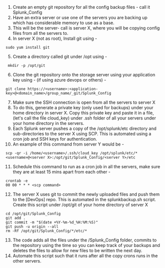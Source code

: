 1. Create an empty git repository for all the config backup files - call it Splunk_Config
2. Have an extra server or use one of the servers you are backing up which has considerable memory to use as a base. 
3. This will be the server- call is server X, where you will be copying config files from all the servers to.
4. In server X (not as root), Install git using - 
```
sudo yum install git
```
5. Create a directory called git under /opt using -
```
 mkdir -p /opt/git
```
6. Clone the git repository onto the storage server using your application key using - (if using azure devops or others)    -
``` 
git clone https://<username>:<application-key>@<domain_name>/group_name/_git/Splunk_Config
```
7. Make sure the SSH connection is open from all the servers to server X
8. To do this, generate a private key (only used for backups) under your home directory in server X. Copy this private key and paste it in a file, (let's call the file cloud_key) under .ssh folder of all your servers under your home directory in the servers. 
9. Each Splunk server pushes a copy of the /opt/splunk/etc directory and sub-directories to the server X using SCP. This is automated using a cron job and SSH keys for authentication. 
10. An example of this command from server Y would be - 
```
scp -qr -i /home/<username>/.ssh/cloud_key /opt/splunk/etc/* <username>@<server X>:/opt/git/Splunk_Config/<server Y>/etc
```
11. Schedule this command to run as a cron job in all the servers, make sure they are at least 15 mins apart from each other - 
```
crontab -e    
00 00 * * * <scp command>
```
12. The server X uses git to commit the newly uploaded files and push them to the [DevOps] repo. This is automated in the splunkbackup.sh script. Create this script under /opt/git of your home directory of server X
```
cd /opt/git/Splunk_Config
git add .
git commit -m "$(date +%Y-%m-%d_%H:%M:%S)"
git push -u origin --all
rm -Rf /opt/git/Splunk_Config/*/etc/*
```
13. The code adds all the files under the /Splunk_Config folder, commits to the repository using the time so you can keep track of your backups and deletes the files to allow for new files to be written the next day. 
14. Automate this script such that it runs after all the copy crons runs in the other servers.
